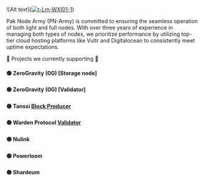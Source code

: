 ![Alt text](<a href="https://imgbb.com/"><img src="https://i.ibb.co/VBGcxk5/r-Lm-WXI01-1.png" alt="r-Lm-WXI01-1" border="0"></a>)



Pak Node Army (PN-Army) is committed to ensuring the seamless operation of both light and full nodes. With over three years of experience in managing both types of nodes, we prioritize performance by utilizing top-tier cloud hosting platforms like Vultr and Digitalocean to consistently meet uptime expectations.

🌟 Projects we currently supporting 🌟
#### 🟢 ZeroGravity (0G) [Storage node]
#### 🟢 ZeroGravity (0G) [Validator]
#### 🟢 Tanssi [Block Producer](https://telemetry.polkadot.io/#list/0x27aafd88e5921f5d5c6aebcd728dacbbf5c2a37f63e2eda301f8e0def01c43ea)
#### 🟢 Warden Protocol [Validator](https://explorer.corenodehq.com/Warden%20Testnet/staking/wardenvaloper145cce2n65n52v6qkdnmq8ys6n9sj8a5sjyzp0v)
#### 🟢 Nulink 
#### 🟢 Powerloom
#### 🟢 Shardeum


<!---
Paknodesarmy/Paknodesarmy is a ✨ special ✨ repository because its `README.md` (this file) appears on your GitHub profile.
You can click the Preview link to take a look at your changes.
--->
